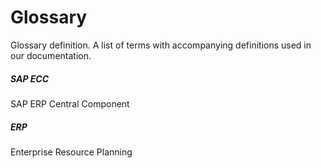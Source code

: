 # Glossary
Glossary definition. A list of terms with accompanying definitions used in our documentation.

##### SAP ECC
SAP ERP Central Component

##### ERP
Enterprise Resource Planning
